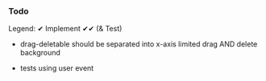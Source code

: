 ### Todo

Legend:
✔ Implement
✔✔ (& Test)

- drag-deletable should be separated into x-axis limited drag AND delete background

- tests using user event
